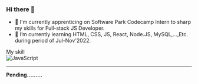 ### Hi there 👋
- 🔭 I'm currently apprenticing on Software Park Codecamp Intern to sharp my skills for Full-stack JS Developer. 
- 🌱 I’m currently learning HTML, CSS, JS, React, Node.JS, MySQL,...,Etc. during  period of Jul-Nov'2022.

My skill<br>
<img src="https://camo.githubusercontent.com/aeddc848275a1ffce386dc81c04541654ca07b2c43bbb8ad251085c962672aea/68747470733a2f2f696d672e736869656c64732e696f2f62616467652f6a6176617363726970742d2532333332333333302e7376673f7374796c653d666f722d7468652d6261646765266c6f676f3d6a617661736372697074266c6f676f436f6c6f723d253233463744463145" alt="JavaScript" data-canonical-src="https://img.shields.io/badge/javascript-%23323330.svg?style=for-the-badge&amp;logo=javascript&amp;logoColor=%23F7DF1E" style="max-width: 100%;">
<hr>
<strong> Pending.........<strong>

<!--
**prachaya-orr/prachaya-orr** is a ✨ _special_ ✨ repository because its `README.md` (this file) appears on your GitHub profile.

Here are some ideas to get you started:


